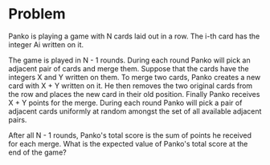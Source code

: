 # Problem

Panko is playing a game with N cards laid out in a row. The i-th card has the integer Ai written on it.

The game is played in N - 1 rounds. During each round Panko will pick an adjacent pair of cards and merge them. Suppose that the cards have the integers X and Y written on them. To merge two cards, Panko creates a new card with X + Y written on it. He then removes the two original cards from the row and places the new card in their old position. Finally Panko receives X + Y points for the merge. During each round Panko will pick a pair of adjacent cards uniformly at random amongst the set of all available adjacent pairs.

After all N - 1 rounds, Panko's total score is the sum of points he received for each merge. What is the expected value of Panko's total score at the end of the game?
